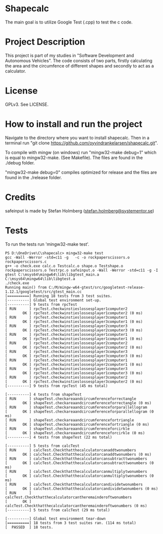 # Shapecalc
The main goal is to utilize Google Test (.cpp) to test the c code.

# Project Description
This project is part of my studies in "Software Development and Autonomous Vehicles".
The code consists of two parts, firstly calculating the area and the circumfence of different shapes and secondly to act as a calculator.

# License
GPLv3. See LICENSE.

# How to install and run the project

Navigate to the directory where you want to install shapecalc.
Then in a terminal run "git clone https://github.com/oyvindrankelarsen/shapecalc.git".

To compile with mingw (on windows) run "mingw32-make debug=1" which is equal to mingw32-make. (See Makefile).
The files are found in the ./debug folder.

"mingw32-make debug=0" compiles optimized for release and the files are found in the ./release folder.

# Credits

safeinput is made by Stefan Holmberg (stefan.holmberg@systementor.se)

# Tests

To run the tests run 'mingw32-make test'.
```
PS D:\OneDrive\C\shapecalc> mingw32-make test
gcc -Wall -Werror -std=c11 -g   -c -o rockpaperscissors.o rockpaperscissors.c
g++ -o check.exe calc.o Testcalc.o shape.o Testshape.o rockpaperscissors.o Testrpc.o safeinput.o -Wall -Werror -std=c11 -g -I gtest C:\msys64\mingw64\lib\libgtest_main.a C:\msys64\mingw64\lib\libgtest.a
./check.exe
Running main() from C:/M/mingw-w64-gtest/src/googletest-release-1.12.1/googletest/src/gtest_main.cc
[==========] Running 18 tests from 3 test suites.
[----------] Global test environment set-up.
[----------] 9 tests from rpcTest
[ RUN      ] rpcTest.checkwinstieslossesplayer1computer2
[       OK ] rpcTest.checkwinstieslossesplayer1computer2 (0 ms)
[ RUN      ] rpcTest.checkwinstieslossesplayer3computer1
[       OK ] rpcTest.checkwinstieslossesplayer3computer1 (0 ms)
[ RUN      ] rpcTest.checkwinstieslossesplayer2computer3
[       OK ] rpcTest.checkwinstieslossesplayer2computer3 (0 ms)
[ RUN      ] rpcTest.checkwinstieslossesplayer1computer1
[       OK ] rpcTest.checkwinstieslossesplayer1computer1 (0 ms)
[ RUN      ] rpcTest.checkwinstieslossesplayer2computer2
[       OK ] rpcTest.checkwinstieslossesplayer2computer2 (0 ms)
[ RUN      ] rpcTest.checkwinstieslossesplayer3computer3
[       OK ] rpcTest.checkwinstieslossesplayer3computer3 (0 ms)
[ RUN      ] rpcTest.checkwinstieslossesplayer2computer1
[       OK ] rpcTest.checkwinstieslossesplayer2computer1 (0 ms)
[ RUN      ] rpcTest.checkwinstieslossesplayer1computer3
[       OK ] rpcTest.checkwinstieslossesplayer1computer3 (0 ms)
[ RUN      ] rpcTest.checkwinstieslossesplayer3computer2
[       OK ] rpcTest.checkwinstieslossesplayer3computer2 (0 ms)
[----------] 9 tests from rpcTest (45 ms total)

[----------] 4 tests from shapeTest
[ RUN      ] shapeTest.checkareaandcircumferenceforrectangle
[       OK ] shapeTest.checkareaandcircumferenceforrectangle (0 ms)
[ RUN      ] shapeTest.checkareaandcircumferenceforparallellogram
[       OK ] shapeTest.checkareaandcircumferenceforparallellogram (0 ms)
[ RUN      ] shapeTest.checkareaandcircumferencefortriangle
[       OK ] shapeTest.checkareaandcircumferencefortriangle (0 ms)
[ RUN      ] shapeTest.checkareaandcircumferenceforcirkle
[       OK ] shapeTest.checkareaandcircumferenceforcirkle (0 ms)
[----------] 4 tests from shapeTest (22 ms total)

[----------] 5 tests from calcTest
[ RUN      ] calcTest.Checkthatthecalculatorcanaddtwonumbers
[       OK ] calcTest.Checkthatthecalculatorcanaddtwonumbers (0 ms)
[ RUN      ] calcTest.Checkthatthecalculatorcansubtracttwonumbers
[       OK ] calcTest.Checkthatthecalculatorcansubtracttwonumbers (0 ms)
[ RUN      ] calcTest.Checkthatthecalculatorcanmultiplytwonumbers
[       OK ] calcTest.Checkthatthecalculatorcanmultiplytwonumbers (0 ms)
[ RUN      ] calcTest.Checkthatthecalculatorcandividetwonumbers
[       OK ] calcTest.Checkthatthecalculatorcandividetwonumbers (0 ms)
[ RUN      ] calcTest.Checkthatthecalculatorcantheremainderoftwonumbers
[       OK ] calcTest.Checkthatthecalculatorcantheremainderoftwonumbers (0 ms)
[----------] 5 tests from calcTest (29 ms total)

[----------] Global test environment tear-down
[==========] 18 tests from 3 test suites ran. (114 ms total)
[  PASSED  ] 18 tests.

```